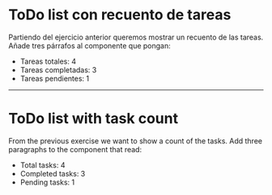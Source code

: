 # ToDo list con recuento de tareas

Partiendo del ejercicio anterior queremos mostrar un recuento de las tareas. Añade tres párrafos al componente que pongan:

- Tareas totales: 4
- Tareas completadas: 3
- Tareas pendientes: 1

---

# ToDo list with task count

From the previous exercise we want to show a count of the tasks. Add three paragraphs to the component that read:

- Total tasks: 4
- Completed tasks: 3
- Pending tasks: 1

